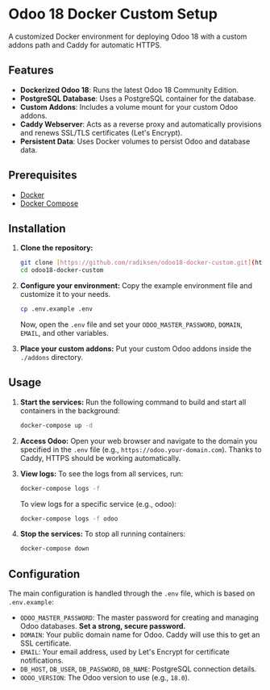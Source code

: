 # Odoo 18 Docker Custom Setup

A customized Docker environment for deploying Odoo 18 with a custom addons path and Caddy for automatic HTTPS.

## Features

- **Dockerized Odoo 18**: Runs the latest Odoo 18 Community Edition.
- **PostgreSQL Database**: Uses a PostgreSQL container for the database.
- **Custom Addons**: Includes a volume mount for your custom Odoo addons.
- **Caddy Webserver**: Acts as a reverse proxy and automatically provisions and renews SSL/TLS certificates (Let's Encrypt).
- **Persistent Data**: Uses Docker volumes to persist Odoo and database data.

## Prerequisites

- [Docker](https://docs.docker.com/get-docker/)
- [Docker Compose](https://docs.docker.com/compose/install/)

## Installation

1.  **Clone the repository:**
    ```bash
    git clone [https://github.com/radiksen/odoo18-docker-custom.git](https://github.com/radiksen/odoo18-docker-custom.git)
    cd odoo18-docker-custom
    ```

2.  **Configure your environment:**
    Copy the example environment file and customize it to your needs.
    ```bash
    cp .env.example .env
    ```
    Now, open the `.env` file and set your `ODOO_MASTER_PASSWORD`, `DOMAIN`, `EMAIL`, and other variables.

3.  **Place your custom addons:**
    Put your custom Odoo addons inside the `./addons` directory.

## Usage

1.  **Start the services:**
    Run the following command to build and start all containers in the background:
    ```bash
    docker-compose up -d
    ```

2.  **Access Odoo:**
    Open your web browser and navigate to the domain you specified in the `.env` file (e.g., `https://odoo.your-domain.com`). Thanks to Caddy, HTTPS should be working automatically.

3.  **View logs:**
    To see the logs from all services, run:
    ```bash
    docker-compose logs -f
    ```
    To view logs for a specific service (e.g., odoo):
    ```bash
    docker-compose logs -f odoo
    ```

4.  **Stop the services:**
    To stop all running containers:
    ```bash
    docker-compose down
    ```

## Configuration

The main configuration is handled through the `.env` file, which is based on `.env.example`:

- `ODOO_MASTER_PASSWORD`: The master password for creating and managing Odoo databases. **Set a strong, secure password.**
- `DOMAIN`: Your public domain name for Odoo. Caddy will use this to get an SSL certificate.
- `EMAIL`: Your email address, used by Let's Encrypt for certificate notifications.
- `DB_HOST`, `DB_USER`, `DB_PASSWORD`, `DB_NAME`: PostgreSQL connection details.
- `ODOO_VERSION`: The Odoo version to use (e.g., `18.0`).
